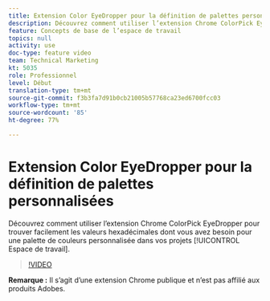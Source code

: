 ```yaml
---
title: Extension Color EyeDropper pour la définition de palettes personnalisées
description: Découvrez comment utiliser l’extension Chrome ColorPick EyeDropper pour trouver facilement les valeurs hexadécimales dont vous avez besoin pour une palette de couleurs personnalisée dans vos projets Espace de travail.
feature: Concepts de base de l’espace de travail
topics: null
activity: use
doc-type: feature video
team: Technical Marketing
kt: 5035
role: Professionnel
level: Début
translation-type: tm+mt
source-git-commit: f3b3fa7d91b0cb21005b57768ca23ed6700fcc03
workflow-type: tm+mt
source-wordcount: '85'
ht-degree: 77%

---
```



# Extension Color EyeDropper pour la définition de palettes personnalisées

Découvrez comment utiliser l’extension Chrome ColorPick EyeDropper pour trouver facilement les valeurs hexadécimales dont vous avez besoin pour une palette de couleurs personnalisée dans vos projets [!UICONTROL Espace de travail].

>[!VIDEO](https://video.tv.adobe.com/v/33775/?quality=12)

**Remarque :** Il s’agit d’une extension Chrome publique et n’est pas affilié aux produits Adobes.
